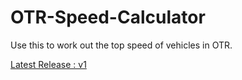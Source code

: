 # OTR-Speed-Calculator
Use this to work out the top speed of vehicles in OTR.

[Latest Release : v1](https://github.com/Madebotix/OTR-Speed-Calculator/releases/tag/v1)
